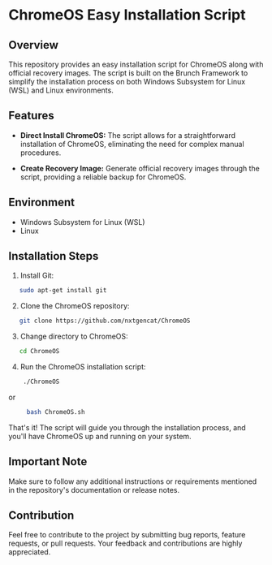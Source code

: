 # ChromeOS Easy Installation Script

## Overview

This repository provides an easy installation script for ChromeOS along with official recovery images. The script is built on the Brunch Framework to simplify the installation process on both Windows Subsystem for Linux (WSL) and Linux environments.

## Features

- **Direct Install ChromeOS:** The script allows for a straightforward installation of ChromeOS, eliminating the need for complex manual procedures.

- **Create Recovery Image:** Generate official recovery images through the script, providing a reliable backup for ChromeOS.

## Environment

- Windows Subsystem for Linux (WSL)
- Linux

## Installation Steps

1. Install Git:
```bash
   sudo apt-get install git
```
2. Clone the ChromeOS repository:
```bash
   git clone https://github.com/nxtgencat/ChromeOS
```
3. Change directory to ChromeOS:
```bash
   cd ChromeOS
```
4.  Run the ChromeOS installation script:
```bash
    ./ChromeOS
```
or
```bash
     bash ChromeOS.sh
```

That's it! The script will guide you through the installation process, and you'll have ChromeOS up and running on your system.

## Important Note

Make sure to follow any additional instructions or requirements mentioned in the repository's documentation or release notes.

## Contribution

Feel free to contribute to the project by submitting bug reports, feature requests, or pull requests. Your feedback and contributions are highly appreciated.

